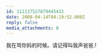 ```yaml
---
id: 111137527879445432
date: 2008-04-14T04:19:52.000Z
reply: false
media_attachments: 0
---
```


我在骂你妈的时候。请记得叫我声爸爸.!

